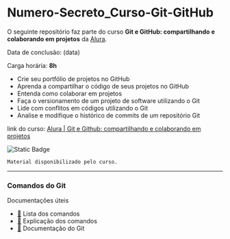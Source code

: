 # Numero-Secreto_Curso-Git-GitHub

O seguinte repositório faz parte do curso **Git e GitHub: compartilhando e colaborando em projetos** da [Alura](alura.com.br).

Data de conclusão: (data)

Carga horária: **8h**

* Crie seu portfólio de projetos no GitHub
* Aprenda a compartilhar o código de seus projetos no GitHub
* Entenda como colaborar em projetos
* Faça o versionamento de um projeto de software utilizando o Git
* Lide com conflitos em códigos utilizando o Git
* Analise e modifique o histórico de commits de um repositório Git

link do curso: [Alura | Git e Github: compartilhando e colaborando em projetos](https://cursos.alura.com.br/course/git-github-compartilhando-colaborando-projetos "Curso Alura")

![Static Badge](https://img.shields.io/badge/Git_e_GitHub-grey?logo=github)

`Material disponibilizado pelo curso.`

---

### Comandos do Git

Documentações úteis

* [📄](https://gist.github.com/leocomelli/2545add34e4fec21ec16) Lista dos comandos
* [📄](https://www.atlassian.com/br/git/glossary#commands) Explicação dos comandos
* [📄](https://git-scm.com/doc) Documentação do Git
